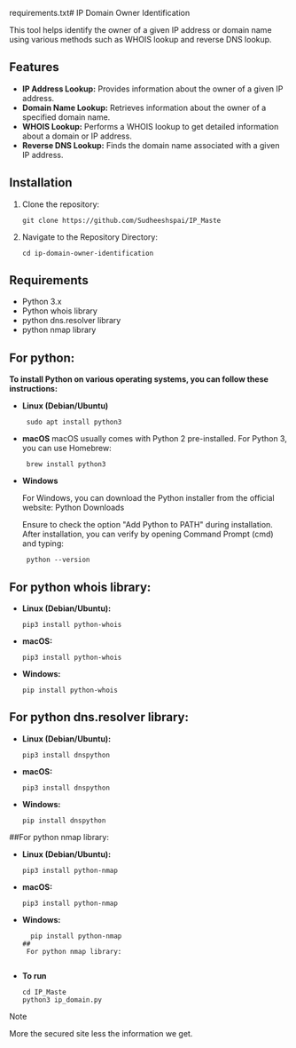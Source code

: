 requirements.txt# IP Domain Owner Identification

This tool helps identify the owner of a given IP address or domain name using various methods such as WHOIS lookup and reverse DNS lookup.

## Features

- **IP Address Lookup:** Provides information about the owner of a given IP address.
- **Domain Name Lookup:** Retrieves information about the owner of a specified domain name.
- **WHOIS Lookup:** Performs a WHOIS lookup to get detailed information about a domain or IP address.
- **Reverse DNS Lookup:** Finds the domain name associated with a given IP address.

## Installation

1. Clone the repository:

   ```
   git clone https://github.com/Sudheeshspai/IP_Maste                                                                                 

2. Navigate to the Repository Directory:

     ```
     cd ip-domain-owner-identification
 ## Requirements

- Python 3.x
- Python whois library
- python dns.resolver library
- python nmap library
## For python:
 **To install Python on various operating systems, you can follow these instructions:**
- **Linux (Debian/Ubuntu)**
  ```
   sudo apt install python3 
- **macOS**
  macOS usually comes with Python 2 pre-installed. For Python 3, you can use Homebrew:
  ```
   brew install python3
- **Windows**

  For Windows, you can download the Python installer from the official website: Python Downloads

  Ensure to check the option "Add Python to PATH" during installation. After installation, you can verify by opening Command Prompt (cmd) and typing:

     ```
      python --version
## For python whois library:
 
- **Linux (Debian/Ubuntu):**

  ```
  pip3 install python-whois

- **macOS:**
   ```
  pip3 install python-whois

- **Windows:**
   ```
   pip install python-whois
   
 ## For python dns.resolver library:
- **Linux (Debian/Ubuntu):**

  ```
  pip3 install dnspython
- **macOS:**
   ```
  pip3 install dnspython
- **Windows:**
   ```
   pip install dnspython
##For python nmap library:
 
- **Linux (Debian/Ubuntu):**

  ```
  pip3 install python-nmap
- **macOS:**
   ```
  pip3 install python-nmap
- **Windows:**
  ```
    pip install python-nmap
  ##                    
   For python nmap library:
 
- **To run**

  ```
  cd IP_Maste
  python3 ip_domain.py
> [!NOTE]
> More the secured site less the information we get.

      
   

    


    



